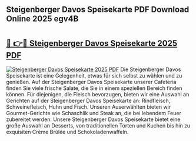 ## Steigenberger Davos Speisekarte PDF Download Online 2025 egv4B

# <h2><a href="http://gcbmas.nevu.top/?p=Steigenberger+Davos+Speisekarte">🔗 👉🔴 Steigenberger Davos Speisekarte 2025 PDF</a></h2>

[![Steigenberger Davos Speisekarte 2025 PDF](https://i.imgur.com/dBaPXMq.png)](http://gcbmas.nevu.top/?p=Steigenberger+Davos+Speisekarte)
Die Steigenberger Davos Speisekarte ist eine Gelegenheit, etwas für sich selbst zu wählen und zu genießen. Auf der Steigenberger Davos Speisekarte unserer Cafeteria finden Sie viele frische Salate, die Sie in einem speziellen Bereich finden können. Für diejenigen, die Fleisch bevorzugen, bieten wir eine Auswahl an Gerichten auf der Steigenberger Davos Speisekarte an: Rindfleisch, Schweinefleisch, Huhn und Fisch. Unseren Auserwählten bieten wir Gourmet-Gerichte wie Schaschlik und Steak an, die bei lebendem Feuer zubereitet werden. Unsere Steigenberger Davos Speisekarte bietet eine große Auswahl an Desserts, von traditionellen Torten und Kuchen bis hin zu exquisiten Crème Brûlée und Schokoladenwaffeln.
